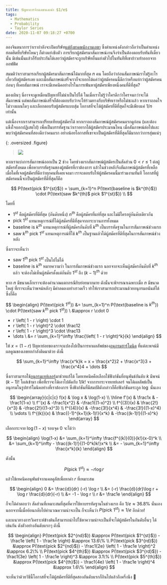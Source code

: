 ```yaml
---
title: ปัญหาการจ้างเลขาและค่า $1/e$
tags:
  - Mathematics
  - Probability
  - Taylor Series
date: 2020-11-07 09:18:27 +0700
---
```


ลองจินตนาการว่าเรากำลังจะเปิดบริษัท[แต่ยังขาดพนักงานเลขา][secretary problem] ซึ่งตำแหน่งดังกล่าวถือว่าเป็นตำแหน่งฮอตฮิตที่บริษัทไหนๆ ก็ต่างแย่งชิงตัว การเรียกผู้สมัครมาสัมภาษณ์งานจึงจำเป็นต้องตอบรับทันทีเดี๋ยวนั้น มิเช่นนั้นแล้วก็รับประกันได้เลยว่าผู้สมัครจะถูกบริษัทอื่นแย่งตัวไปในทันทีที่เขาก้าวเท้าออกจากออฟฟิศ

สมมติว่าเราสามารถเรียกผู้สมัครมาสัมภาษณ์ได้มากที่สุด $n$ คน โดยถือว่าก่อนสัมภาษณ์เราไม่รู้อะไรเกี่ยวกับผู้สมัครเลย และเมื่อสัมภาษณ์เสร็จเราก็จะบอกได้แค่ว่าผู้สมัครคนนี้ดีกว่าหรือแย่กว่าผู้สมัครคนก่อนๆ ที่เคยสัมภาษณ์ เราจะมีเทคนิคอย่างไรในการเฟ้นหาผู้สมัครเพียงหนึ่งคนที่ดีที่สุด?

มองเผินๆ นี่อาจจะดูเหมือนปัญหาที่ไม่น่าเป็นไปได้ ในเมื่อเราไม่รู้ว่าใครดีกว่าใครจนกว่าจะได้สัมภาษณ์ แต่พอสัมภาษณ์เสร็จก็ต้องตอบรับว่าจะให้ร่วมทางกับบริษัทเราหรือไม่ซะแล้ว หากเราถอดใจไม่วางแผนใดๆ และเลือกตอบรับผู้สมัครแบบสุ่ม โอกาสที่จะได้ผู้สมัครที่ดีที่สุดก็จะมีเพียงแค่ $1/n$ เท่านั้น

แต่เนื่องจากเราสามารถเปรียบเทียบผู้สมัครได้ หากเราลองสัมภาษณ์ผู้สมัครคนแรกดูก่อน (และต้องแข็งใจบอกปฏิเสธไป) เพื่อเป็นบรรทัดฐานว่าเราอยากได้ผู้สมัครประมาณไหน เมื่อสัมภาษณ์ต่อไปและพบว่าผู้สมัครคนที่สองดีกว่าคนแรก อย่างน้อยโอกาสที่เขาจะเป็นผู้สมัครที่ดีที่สุดก็มีมากกว่าการสุ่มแน่ๆ

{: .oversized .figure}
> ![](/images/algorithm/misc/secretary.png)

หากเราแบ่งการสัมภาษณ์ออกเป็น 2 ช่วง โดยช่วงแรกสัมภาษณ์ผู้สมัครเป็นสัดส่วน $0<r\le 1$ ต่อผู้สมัครทั้งหมด เพื่อหาบรรทัดฐานของผู้สมัครที่เราต้องการ แล้วในช่วงหลังจึงสัมภาษณ์ผู้สมัครที่เหลือ เมื่อใดที่เจอผู้สมัครที่ดีกว่าทุกคนที่เคยเจอมา เราจะตอบรับให้ผู้สมัครคนนี้มาร่วมงานทันที โอกาสที่ผู้สมัครคนนี้จะเป็นผู้สมัครที่ดีที่สุดก็คือ

$$
P(\text{pick $1^{st}$}) = \sum_{k=1}^n P(\text{baseline is $k^{th}$}) \cdot P(\text{saw $k^{th}$ pick $1^{st}$}) \\
$$

โดยที่

- $1^{st}$ คือผู้สมัครที่ดีที่สุด (อันดับหนึ่ง) $n^{th}$ คือผู้สมัครที่แย่ที่สุด และไม่มีใครอยู่อันดับเดียวกัน
- $\text{pick $1^{st}$}$ แทนเหตุการณ์ที่ได้ผู้สมัครที่ดีที่สุดจากกระบวนการทั้งหมด
- $\text{baseline is $k^{th}$}$ แทนเหตุการณ์ที่ผู้สมัครอันดับที่ $k^{th}$ เป็นบรรทัดฐานในการสัมภาษณ์ช่วงแรก
- $\text{saw $k^{th}$ pick $1^{st}$}$ แทนเหตุการณ์ที่ใช้ $k^{th}$ เป็นฐานแล้วได้ผู้สมัครที่ดีที่สุดในการสัมภาษณ์ช่วงหลัง

ซึ่งเราจะเห็นว่า

- $\text{saw $1^{th}$ pick $1^{st}$}$ เป็นไปไม่ได้
- $\text{baseline is $k^{th}$}$ หมายความว่า ในการสัมภาษณ์ช่วงแรก นอกจากจะเห็นผู้สมัครอันดับที่ $k^{th}$ แล้ว จะต้องไม่เห็นผู้สมัครตั้งแต่อันดับ $1^{st}$ ถึง $(k-1)^{th}$ ด้วย

หาก $n$ มีขนาดเล็กเราจะต้องคำนวณแตกกรณียิบย่อยมากมาย ดังนั้นจะพิจารณาเฉพาะเมื่อ $n$ มีขนาดใหญ่ ที่เราจะเห็นว่าพจน์หลังๆ มีค่าลดลงอย่างรวดเร็ว ทำให้เราสามารถประมาณด้วยอนุกรมอนันต์ได้ ซึ่งก็คือ

$$
\begin{align}
P(\text{pick $1^{st}$}) &= \sum_{k=1}^n P(\text{baseline is $k^{th}$}) \cdot P(\text{saw $k^{th}$ pick $1^{st}$}) \\
  &\approx r \cdot 0
   + r \left( 1 - r \right) \cdot 1 
   + r \left( 1 - r \right)^2 \cdot \frac12
   + r \left( 1 - r \right)^3 \cdot \frac13
   + \dots
   \\
  &= r \sum_{k=1}^\infty \frac{\left( 1 - r \right)^k}{k}
\end{align}
$$

ให้ $x=(1-r)$ ปัญหาย่อยของเราจะแปลงไปเป็นการหาผลลัพธ์ของ[อนุกรมฮาร์โมนิค][harmonic series] ที่แต่ละพจน์มีผลคูณของเลขยกกำลังติดมาด้วย ดังนี้

$$
\sum_{k=1}^\infty \frac{x^k}k = x + \frac{x^2}2 + \frac{x^3}3 + \frac{x^4}4 + \dots
$$

ซึ่งเราสามารถใช้[อนุกรมเทย์เลอร์][taylor series]มาช่วยแก้ได้ โดยเทคนิคคือเลือกใช้ฟังก์ชันที่อนุพันธ์อันดับ $k$ มีพจน์ $(k-1)!$ โผล่เข้ามา เพื่อที่เราจะได้เอาไปตัดกับ $1/k!$ จากการกระจายเทย์เลอร์ จนได้ผลลัพธ์เป็นอนุกรมในรูปฮาร์โมนิคอย่างที่เราต้องการ ซึ่งฟังก์ชันที่มีสมบัติดังกล่าวก็คือฟังก์ชันตระกูล $\log$ นั่นเอง

$$
\begin{array}{c|c|c}
f(x)       & \log x                       & \log(1-x)           \\
\hline
f'(x)      & \frac1x                      & -\frac1{1-x}        \\
f''(x)     & -\frac1{x^2}                 & -\frac1{(1-x)^2}    \\
f^{(3)}(x) & \frac{2!}{x^3}               & -\frac{2!}{(1-x)^3} \\
f^{(4)}(x) & -\frac{3!}{x^4}              & -\frac{3!}{(1-x)^4} \\
\vdots \\
f^{(k)}(x) & \frac{(-1)^{k+1}(k-1)!}{x^k} & -\frac{(k-1)!}{(1-x)^k}
\end{array}
$$

เลือกกระจาย $\log (1-x)$ รอบจุด 0 จะได้ว่า

$$
\begin{align}
\log(1-x) &= \sum_{k=1}^\infty \frac{f^{(k)}(0)}{k!}(x-0)^k \\
          &= \sum_{k=1}^\infty - \frac{(k-1)!}{(1-0^k)k!}x^k \\
          &= - \sum_{k=1}^\infty \frac{x^k}{k}
\end{align}
$$

ดังนั้น

$$
P(\text{pick $1^{st}$}) \approx - r \log r
$$

แล้วใช้เทคนิคอนุพันธ์จากแคลคูลัสเพื่อหาค่า $r$ ที่เหมาะสม

$$
\begin{align}
0 &= \frac{d}{dr} (-r) \log r \\
  &= (-r) \frac{d}{dr}\log r + \log r \frac{d}{dr}(-r) \\
  &= -1 - \log r \\
r &= \frac1e
\end{align}
$$

ก็จะได้คำตอบว่า สัดส่วนที่เหมาะสมที่สุดที่ควรใช้หาบรรทัดฐานในช่วงแรก คือ $1/e \approx 36.8\%$ นั่นเอง นอกจากนี้เมื่อย้อนกลับไปคำนวณความน่าจะเป็น ก็จะเห็นว่า $P(\text{pick $1^{st}$}) \approx 1/e$ อีกด้วย!

และแนวทางการวิเคราะห์ข้างต้นก็สามารถนำไปใช้หาความน่าจะเป็นที่จะได้ผู้สมัครในอันดับอื่นๆ ได้เช่นกัน ดังตัวอย่างอันดับแรกๆ ดังนี้

$$
\begin{align}
P(\text{pick $2^{nd}$}) &\approx P(\text{pick $1^{st}$}) - \frac1e \left( 1 - \frac1e \right) &\approx 13.6\% \\
P(\text{pick $3^{rd}$}) &\approx P(\text{pick $2^{nd}$}) - \frac1{2e} \left( 1 - \frac1e \right)^2 &\approx 6.2\% \\
P(\text{pick $4^{th}$}) &\approx P(\text{pick $3^{rd}$}) - \frac1{3e} \left( 1 - \frac1e \right)^3 &\approx 3.1\% \\
P(\text{pick $5^{th}$}) &\approx P(\text{pick $4^{th}$}) - \frac1{4e} \left( 1 - \frac1e \right)^4 &\approx 1.6\%
\end{align}
$$

จะเห็นว่าด้วยวิธีนี้โอกาสที่จะได้ผู้สมัครที่ดีที่สุดสองอันดับแรกก็กินไปแล้วถึงครึ่งนึง 🤯



[secretary problem]: //en.wikipedia.org/wiki/Secretary_problem
[harmonic series]: //en.wikipedia.org/wiki/Harmonic_series_(mathematics)
[taylor series]: //en.wikipedia.org/wiki/Taylor_series
